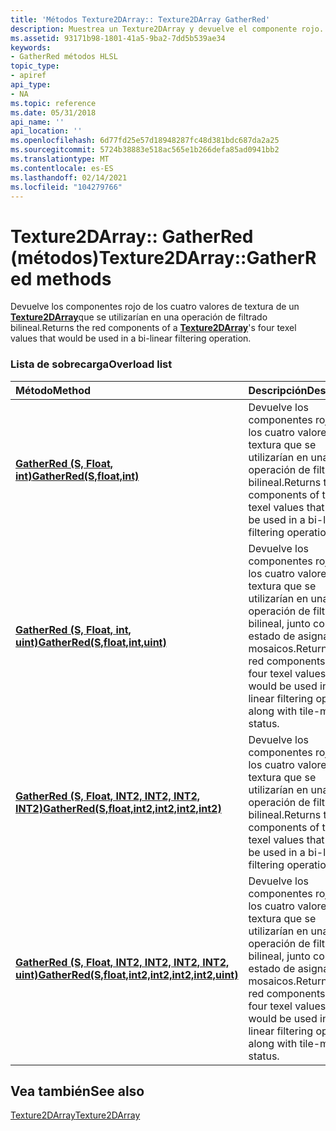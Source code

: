 ```yaml
---
title: 'Métodos Texture2DArray:: Texture2DArray GatherRed'
description: Muestrea un Texture2DArray y devuelve el componente rojo.
ms.assetid: 93171b98-1801-41a5-9ba2-7dd5b539ae34
keywords:
- GatherRed métodos HLSL
topic_type:
- apiref
api_type:
- NA
ms.topic: reference
ms.date: 05/31/2018
api_name: ''
api_location: ''
ms.openlocfilehash: 6d77fd25e57d18948287fc48d381bdc687da2a25
ms.sourcegitcommit: 5724b38883e518ac565e1b266defa85ad0941bb2
ms.translationtype: MT
ms.contentlocale: es-ES
ms.lasthandoff: 02/14/2021
ms.locfileid: "104279766"
---
```

# <a name="texture2darraygatherred-methods"></a><span data-ttu-id="62376-104">Texture2DArray:: GatherRed (métodos)</span><span class="sxs-lookup"><span data-stu-id="62376-104">Texture2DArray::GatherRed methods</span></span>

<span data-ttu-id="62376-105">Devuelve los componentes rojo de los cuatro valores de textura de un [**Texture2DArray**](sm5-object-texture2darray.md)que se utilizarían en una operación de filtrado bilineal.</span><span class="sxs-lookup"><span data-stu-id="62376-105">Returns the red components of a [**Texture2DArray**](sm5-object-texture2darray.md)'s four texel values that would be used in a bi-linear filtering operation.</span></span>

### <a name="overload-list"></a><span data-ttu-id="62376-106">Lista de sobrecarga</span><span class="sxs-lookup"><span data-stu-id="62376-106">Overload list</span></span>



| <span data-ttu-id="62376-107">Método</span><span class="sxs-lookup"><span data-stu-id="62376-107">Method</span></span>                                                                                                      | <span data-ttu-id="62376-108">Descripción</span><span class="sxs-lookup"><span data-stu-id="62376-108">Description</span></span>                                                                                                                                     |
|:------------------------------------------------------------------------------------------------------------|:------------------------------------------------------------------------------------------------------------------------------------------------|
| [<span data-ttu-id="62376-109">**GatherRed (S, Float, int)**</span><span class="sxs-lookup"><span data-stu-id="62376-109">**GatherRed(S,float,int)**</span></span>](sm5-object-texture2darray-gatherred.md)                                        | <span data-ttu-id="62376-110">Devuelve los componentes rojo de los cuatro valores de textura que se utilizarían en una operación de filtrado bilineal.</span><span class="sxs-lookup"><span data-stu-id="62376-110">Returns the red components of the four texel values that would be used in a bi-linear filtering operation.</span></span><br/>                                 |
| [<span data-ttu-id="62376-111">**GatherRed (S, Float, int, uint)**</span><span class="sxs-lookup"><span data-stu-id="62376-111">**GatherRed(S,float,int,uint)**</span></span>](t2darray-gatherred-s-float-int-uint-.md)                                  | <span data-ttu-id="62376-112">Devuelve los componentes rojo de los cuatro valores de textura que se utilizarían en una operación de filtrado bilineal, junto con el estado de asignación de mosaicos.</span><span class="sxs-lookup"><span data-stu-id="62376-112">Returns the red components of the four texel values that would be used in a bi-linear filtering operation, along with tile-mapping status.</span></span><br/> |
| [<span data-ttu-id="62376-113">**GatherRed (S, Float, INT2, INT2, INT2, INT2)**</span><span class="sxs-lookup"><span data-stu-id="62376-113">**GatherRed(S,float,int2,int2,int2,int2)**</span></span>](t2darray-gatherred-s-float-int2-int2-int2-int2-.md)            | <span data-ttu-id="62376-114">Devuelve los componentes rojo de los cuatro valores de textura que se utilizarían en una operación de filtrado bilineal.</span><span class="sxs-lookup"><span data-stu-id="62376-114">Returns the red components of the four texel values that would be used in a bi-linear filtering operation.</span></span><br/>                                 |
| [<span data-ttu-id="62376-115">**GatherRed (S, Float, INT2, INT2, INT2, INT2, uint)**</span><span class="sxs-lookup"><span data-stu-id="62376-115">**GatherRed(S,float,int2,int2,int2,int2,uint)**</span></span>](t2darray-gatherred-s-float-int2-int2-int2-int2-uint-.md)  | <span data-ttu-id="62376-116">Devuelve los componentes rojo de los cuatro valores de textura que se utilizarían en una operación de filtrado bilineal, junto con el estado de asignación de mosaicos.</span><span class="sxs-lookup"><span data-stu-id="62376-116">Returns the red components of the four texel values that would be used in a bi-linear filtering operation, along with tile-mapping status.</span></span><br/> |



## <a name="see-also"></a><span data-ttu-id="62376-117">Vea también</span><span class="sxs-lookup"><span data-stu-id="62376-117">See also</span></span>

<dl> <dt>

[<span data-ttu-id="62376-118">Texture2DArray</span><span class="sxs-lookup"><span data-stu-id="62376-118">Texture2DArray</span></span>](sm5-object-texture2darray.md)
</dt> </dl>

 

 





